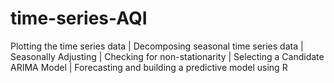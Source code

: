 # time-series-AQI

Plotting the time series data |
Decomposing seasonal time series data |
Seasonally Adjusting |
Checking for non-stationarity |
Selecting a Candidate ARIMA Model |
Forecasting and building a predictive model using R
